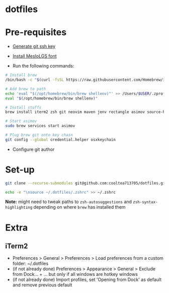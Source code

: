 # dotfiles

# Pre-requisites

* [Generate git ssh key](https://docs.github.com/en/authentication/connecting-to-github-with-ssh/generating-a-new-ssh-key-and-adding-it-to-the-ssh-agent)

* [Install MesloLGS font](https://github.com/romkatv/powerlevel10k#meslo-nerd-font-patched-for-powerlevel10k)

* Run the following commands:

```zsh
# Install brew
/bin/bash -c "$(curl -fsSL https://raw.githubusercontent.com/Homebrew/install/HEAD/install.sh)"

# Add brew to path
echo 'eval "$(/opt/homebrew/bin/brew shellenv)"' >> /Users/$USER/.zprofile
eval "$(/opt/homebrew/bin/brew shellenv)"

# Install stuffs
brew install iterm2 zsh git neovim maven jenv rectangle asimov source-highlight zsh-autosuggestions zsh-syntax-highlighting

# Start asimov
sudo brew services start asimov

# Plug brew git onto key chain
git config --global credential.helper osxkeychain
``` 

* Configure git author

# Set-up
```zsh
git clone --recurse-submodules git@github.com:cooltea713705/dotfiles.git ~/.dotfiles

echo -e "\nsource ~/.dotfiles/.zshrc" >> ~/.zshrc
```

**Note:** might need to tweak paths to `zsh-autosuggestions` and `zsh-syntax-highlighting` depending on where `brew` has installed them

# Extra

## iTerm2

* Preferences > General > Preferences > Load preferences from a custom folder: ~/.dotfiles  
* (if not already done) Preferences > Appearance > General > Exclude from Dock... + ... but only if all windows are hotkey windows
* (if not already done) Import profiles, set 'Opening from Dock' as default and remove previous default
